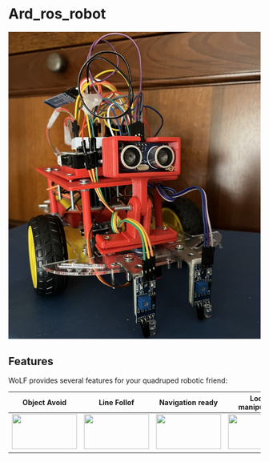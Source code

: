 # Ard_ros_robot

<div align="center">
  <img src="images/Robot.png" /> 
</div>

## Features

WoLF provides several features for your quadruped robotic friend:

<div align="center">

|  Object Avoid |  Line Follof | Navigation ready  | Loco-manipulation  | Multi robot  |
|:-:|:-:|:-:|:-:|:-:|
|  <img src="docs/push_recovery.gif" width="130" height="70" /> |   <img src="docs/step_reflex.gif" width="130" height="70" />  | <img src="docs/spot_navigation.gif" width="130" height="70" />  | <img src="docs/spot_arm.gif" width="130" height="70" />  | <img src="docs/robots.png" width="120" height="70" />  |

</div>
